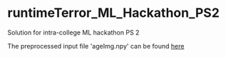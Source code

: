 # runtimeTerror_ML_Hackathon_PS2
Solution for intra-college ML hackathon PS 2

The preprocessed input file 'ageImg.npy' can be found [here](https://drive.google.com/file/d/1HOALvGK3I3XTyK2ku2yWcYXbj20vmLvv/view?usp=sharing)
